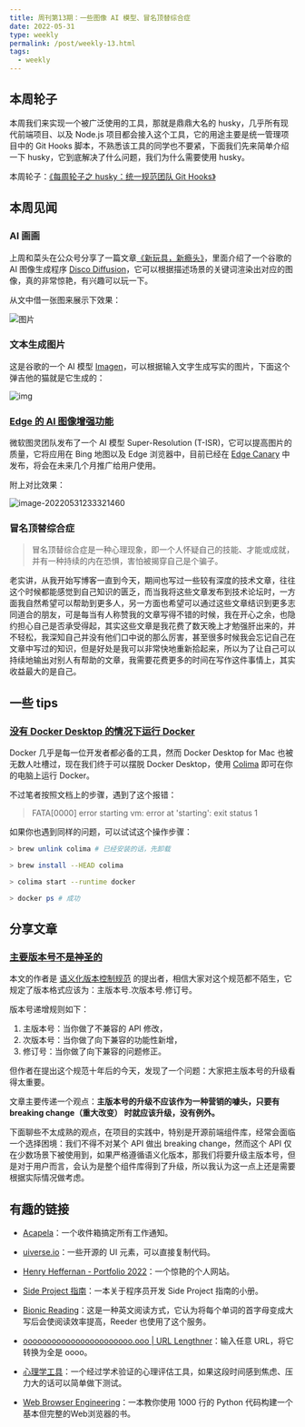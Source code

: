 ```yaml
---
title: 周刊第13期：一些图像 AI 模型、冒名顶替综合症
date: 2022-05-31
type: weekly
permalink: /post/weekly-13.html
tags: 
  - weekly
---
```


## 本周轮子

本周我们来实现一个被广泛使用的工具，那就是鼎鼎大名的 husky，几乎所有现代前端项目、以及 Node.js 项目都会接入这个工具，它的用途主要是统一管理项目中的 Git Hooks 脚本，不熟悉该工具的同学也不要紧，下面我们先来简单介绍一下 husky，它到底解决了什么问题，我们为什么需要使用 husky。

本周轮子：[《每周轮子之 husky：统一规范团队 Git Hooks》](https://4ark.me/post/weekly-npm-packages-02.html)

## 本周见闻

### AI 画画

上周和菜头在公众号分享了一篇文章[《新玩具，新瘾头》](https://mp.weixin.qq.com/s/abcMo8pxi9Gnu40m8DIFhg)，里面介绍了一个谷歌的 AI 图像生成程序 [Disco Diffusion](https://colab.research.google.com/github/alembics/disco-diffusion/blob/main/Disco_Diffusion.ipynb)，它可以根据描述场景的关键词渲染出对应的图像，真的非常惊艳，有兴趣可以玩一下。

从文中借一张图来展示下效果：

![图片](https://gd4ark-1258805822.cos.ap-guangzhou.myqcloud.com/images202205312334384.png)

### 文本生成图片

这是谷歌的一个 AI 模型 [Imagen](https://imagen.research.google/)，可以根据输入文字生成写实的图片，下面这个弹吉他的猫就是它生成的：

<img src="https://gd4ark-1258805822.cos.ap-guangzhou.myqcloud.com/images202205312247639.jpeg" alt="img"/>

### [Edge 的 AI 图像增强功能](https://blogs.bing.com/search-quality-insights/may-2022/Turing-Image-Super-Resolution)

微软图灵团队发布了一个 AI 模型  Super-Resolution (T-ISR)，它可以提高图片的质量，它将应用在 Bing 地图以及 Edge 浏览器中，目前已经在 [Edge Canary](https://www.microsoftedgeinsider.com/en-us/download/canary) 中发布，将会在未来几个月推广给用户使用。

附上对比效果：

![image-20220531233321460](https://gd4ark-1258805822.cos.ap-guangzhou.myqcloud.com/images202205312333952.png)

### 冒名顶替综合症

> 冒名顶替综合症是一种心理现象，即一个人怀疑自己的技能、才能或成就，并有一种持续的内在恐惧，害怕被揭穿自己是个骗子。

老实讲，从我开始写博客一直到今天，期间也写过一些较有深度的技术文章，往往这个时候都能感觉到自己知识的匮乏，而当我将这些文章发布到技术论坛时，一方面我自然希望可以帮助到更多人，另一方面也希望可以通过这些文章结识到更多志同道合的朋友，可是每当有人称赞我的文章写得不错的时候，我在开心之余，也隐约担心自己是否承受得起，其实这些文章是我花费了数天晚上才勉强肝出来的，并不轻松，我深知自己并没有他们口中说的那么厉害，甚至很多时候我会忘记自己在文章中写过的知识，但是好处是我可以非常快地重新拾起来，所以为了让自己可以持续地输出对别人有帮助的文章，我需要花费更多的时间在写作这件事情上，其实收益最大的是自己。

## 一些 tips

### [没有 Docker Desktop 的情况下运行 Docker](https://www.swyx.io/running-docker-without-docker-desktop/)

Docker 几乎是每一位开发者都必备的工具，然而 Docker Desktop for Mac 也被无数人吐槽过，现在我们终于可以摆脱 Docker Desktop，使用 [Colima](https://github.com/abiosoft/colima/) 即可在你的电脑上运行 Docker。

不过笔者按照文档上的步骤，遇到了这个报错：

> FATA[0000] error starting vm: error at 'starting': exit status 1

如果你也遇到同样的问题，可以试试这个操作步骤：

```bash
> brew unlink colima # 已经安装的话，先卸载

> brew install --HEAD colima

> colima start --runtime docker

> docker ps # 成功
```

## 分享文章

### [主要版本号不是神圣的](https://tom.preston-werner.com/2022/05/23/major-version-numbers-are-not-sacred.html)

本文的作者是 [语义化版本控制规范](https://semver.org/lang/zh-CN/) 的提出者，相信大家对这个规范都不陌生，它规定了版本格式应该为：主版本号.次版本号.修订号。

版本号递增规则如下：

1. 主版本号：当你做了不兼容的 API 修改，
2. 次版本号：当你做了向下兼容的功能性新增，
3. 修订号：当你做了向下兼容的问题修正。



但作者在提出这个规范十年后的今天，发现了一个问题：大家把主版本号的升级看得太重要。

文章主要传递一个观点：**主版本号的升级不应该作为一种营销的噱头，只要有 breaking change（重大改变） 时就应该升级，没有例外。**

下面聊些不太成熟的观点，在项目的实践中，特别是开源前端组件库，经常会面临一个选择困境：我们不得不对某个 API 做出 breaking change，然而这个  API 仅在少数场景下被使用到，如果严格遵循语义化版本，那我们将要升级主版本号，但是对于用户而言，会认为是整个组件库得到了升级，所以我认为这一点上还是需要根据实际情况做考虑。


## 有趣的链接

- [Acapela](https://acapela.com/)：一个收件箱搞定所有工作通知。



- [uiverse.io](https://uiverse.io/switches)：一些开源的 UI 元素，可以直接复制代码。



- [Henry Heffernan - Portfolio 2022](https://henryheffernan.com/)：一个惊艳的个人网站。



- [Side Project 指南](https://sideproject.guide/)：一本关于程序员开发 Side Project 指南的小册。



- [Bionic Reading](https://bionic-reading.com/)：这是一种英文阅读方式，它认为将每个单词的首字母变成大写后会使阅读效率提高，Reeder 也使用了这个服务。



- [ooooooooooooooooooooooo.ooo | URL Lengthner](https://ooooooooooooooooooooooo.ooo/)：输入任意 URL，将它转换为全是 oooo。



- [心理学工具](https://psychology-tools.com/)：一个经过学术验证的心理评估工具，如果这段时间感到焦虑、压力大的话可以简单做下测试。



- [Web Browser Engineering](https://browser.engineering/index.html)：一本教你使用 1000 行的 Python 代码构建一个基本但完整的Web浏览器的书。
